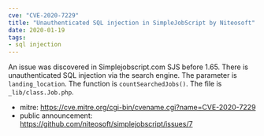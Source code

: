 ```yaml
---
cve: "CVE-2020-7229"
title: "Unauthenticated SQL injection in SimpleJobScript by Niteosoft"
date: 2020-01-19
tags:
- sql injection
---
```

An issue was discovered in Simplejobscript.com SJS before 1.65. There is unauthenticated SQL injection via the search engine. The parameter is `landing_location`. The function is `countSearchedJobs()`. The file is `_lib/class.Job.php`.

- mitre: https://cve.mitre.org/cgi-bin/cvename.cgi?name=CVE-2020-7229
- public announcement: https://github.com/niteosoft/simplejobscript/issues/7

